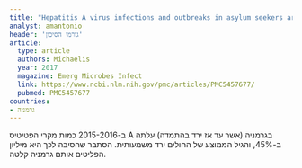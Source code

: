 ```yaml
---
title: "Hepatitis A virus infections and outbreaks in asylum seekers arriving to Germany, September 2015 to March 2016"
analyst: amantonio
header: 'גורמי הסיכון'
article:
  type: article
  authors: Michaelis
  year: 2017
  magazine: Emerg Microbes Infect
  link: https://www.ncbi.nlm.nih.gov/pmc/articles/PMC5457677/
  pubmed: PMC5457677
countries:
- גרמניה
---
```


ב-2015-2016 כמות מקרי הפטיטיס A בגרמניה (אשר עד אז ירד בהתמדה) עלתה ב-45%, והגיל הממוצע של החולים ירד משמעותית. הסתבר שהסיבה לכך היא מיליון הפליטים אותם גרמניה קלטה.
